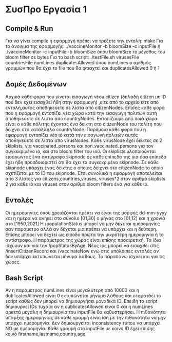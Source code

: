 # ΣυσΠρο Εργασία 1

## Compile & Run
Για να γίνει compile η εφαρμογή πρέπει να τρέξετε την εντολή: make
Για το άνοιγμα της εφαρμογής:
./vaccineMonitor -b bloomSize -c inputFile ή
./vaccineMonitor -c inputFile -b bloomSize
όπου bloomSize το μέγεθος του bloom filter σε bytes
Για το bash script:
./testFile.sh virusesFile countriesFile numLines duplicatesAllowed
όπου numLines ο αριθμός γραμμών που θα έχει το file που θα φτιαχτεί και duplicatesAllowed 0 ή 1

## Δομές Δεδομένων
Αρχικά κάθε φορα που γίνεται εισαγωγή νέου citizen (δηλαδή citizen με ID που δεν έχει εισαχθεί ήδη στην εφαρμογή)
,είτε από το αρχείο είτε από εντολή,αυτός αποθηκεύετε σε λίστα από citizenNodes.
Επίσης κάθε φορά που η εφαρμογή εντοπίζει νέα χώρα κατά την εισαγωγή πολιτών αυτή αποθηκεύετε σε λίστα απο countryNodes.
Εντοπίζουμε από ποιά χώρα είναι ο κάθε πόλιτης έχοντας ένα δείκτη στο citizenNode του πολίτη που δείχνει στο κατάλληλο countryNode.
Παρόμοια κάθε φορά που η εφαρμογή εντοπίζει νέο ιό κατά την εισαγωγή πολιτών αυτός αποθηκεύετε σε λίστα απο virusNodes.
Κάθε virusNode έχει δείκτες σε 2 skiplists, για vaccinated_persons και non_vaccinated_persons για τον συγκεκριμένο ιό,
και στο bloom filter του ιού.
Οι skiplists υλοποιούνται εισάγωντας ένα αντίγραφο skipnode σε κάθε επίπεδο της για όσα επίπεδα έχει ήδη προσδοιοριστεί ότι
θα έχει το συγκεκριμένο skipnode.
Σε κάθε skipnode υπάρχει ένας δείκτης ο οποίος δείχνει στο citizenNode το οποίο σχετίζεται με το ID του skipnode.
Έτσι συνολικά η εφαρμογή αποτελείται απο 3 λίστες για citizens,countries,viruses, viruses*2 στον αριθμό skiplists 2 για κάθε ιό
και viruses στον αριθμό bloom filters ένα για κάθε ιό.

## Εντολές
Οι ημερομηνίες όπου χρειάζονται πρέπει να είναι της μορφής dd-mm-yyyy και η ημέρα να ανήκει στο σύνολο [01,30] ο μήνας στο [01,12] και η χρονιά
στο [1950,2021]
Η /populationStatus μπορεί να μην δέχεται ημερομηνίες σαν παράμετρο αλλά αν δέχεται μια πρέπει να υπάρχει και η δεύτερη.
Επίσης μπορεί να δεχτεί ως είσοδο πρώτα την μικρότερη ημερομηνία ή το αντίστροφο.
Η παράμετρος της χώρας είναι επίσης προαιρετική.
Τα ίδια ισχύουν και για την /popStatusByAge.
Νέος ιός μπορεί να εισαχθεί στις /insertCitizenRecord και /vaccinateNow ενώ στις υπόλοιπες εντολές αν δεν υπάρχει εκτυπώνεται
μήνυμα λάθους.
Το παραπάνω ισχύει και για τις χώρες.

## Bash Script
Αν η παράμετρος numLines είναι μεγαλύτερη από 10000 και η dublicatesAllowed είναι 0 εκτυπώνεται μήνυμα λάθους και σταματάει το
script καθώς δεν μπορεί να δημιουργήσει μοναδικά ID.
Επειδή το script δημιουργεί IDs τυχαία αν η dublicatesAllowed είναι 0 και η numLines αρκετά μεγάλη η δημιουργία του inputFile θα καθυστερήσει.
Η πιθανότητα ύπαρξης ημερομηνίας σε κάθε γραμμή είναι ίση με την πιθανότητα να μην υπάρχει ημερομηνία.
Δεν δημιουργείται inconsistency τύπου να υπάρχει NO με ημερομηνία.
Κάθε γραμμή στο inputFile με κοινό ID έχει επίσης κοινό firstname,lastname,country,age.
